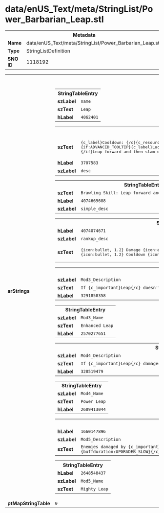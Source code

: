 <h1>data/enUS_Text/meta/StringList/Power_Barbarian_Leap.stl</h1><table><tr><th colspan="100%">Metadata</th></tr><tr><td><b>Name</b></td><td>data/enUS_Text/meta/StringList/Power_Barbarian_Leap.stl</td></tr><tr><td><b>Type</b></td><td>StringListDefinition</td></tr><tr><td><b>SNO ID</b></td><td>1118192</td></tr></table>

<table><tr><th colspan="100%">Fields</th></tr><tr><td><b>arStrings</b></td><td><table><tr><th colspan="100%">StringTableEntry</th></tr><tr><td><b>szLabel</b></td><td><code>name</code></td></tr><tr><td><b>szText</b></td><td><code>Leap</code></td></tr><tr><td><b>hLabel</b></td><td><code>4062401</code></td></tr></table>


<table><tr><th colspan="100%">StringTableEntry</th></tr><tr><td><b>szText</b></td><td><pre>{c_label}Cooldown: {/c}{c_resource}{Cooldown Time}{/c} seconds
{if:ADVANCED_TOOLTIP}{c_label}Lucky Hit Chance: {/c}{c_resource}[{Combat Effect Chance}|%|]{/c}
{/if}Leap forward and then slam down, dealing {c_number}{payload:LANDING}{/c} damage and Knocking Back surrounding enemies on impact.</pre></td></tr><tr><td><b>hLabel</b></td><td><code>3707583</code></td></tr><tr><td><b>szLabel</b></td><td><code>desc</code></td></tr></table>


<table><tr><th colspan="100%">StringTableEntry</th></tr><tr><td><b>szText</b></td><td><code>Brawling Skill: Leap forward and slam down with your weapon.</code></td></tr><tr><td><b>hLabel</b></td><td><code>4074669608</code></td></tr><tr><td><b>szLabel</b></td><td><code>simple_desc</code></td></tr></table>


<table><tr><th colspan="100%">StringTableEntry</th></tr><tr><td><b>hLabel</b></td><td><code>4074074671</code></td></tr><tr><td><b>szLabel</b></td><td><code>rankup_desc</code></td></tr><tr><td><b>szText</b></td><td><pre>
{icon:bullet, 1.2} Damage {icon:arrow, 1.2} {c_number}{payload:LANDING}{/c}
{icon:bullet, 1.2} Cooldown {icon:arrow, 1.2} {c_number}{Cooldown Time}{/c_number} seconds</pre></td></tr></table>


<table><tr><th colspan="100%">StringTableEntry</th></tr><tr><td><b>szLabel</b></td><td><code>Mod3_Description</code></td></tr><tr><td><b>szText</b></td><td><code>If {c_important}Leap{/c} doesn't damage any enemies, its Cooldown is reduced by {c_number}{SF_12}{/c} seconds.</code></td></tr><tr><td><b>hLabel</b></td><td><code>3291858358</code></td></tr></table>


<table><tr><th colspan="100%">StringTableEntry</th></tr><tr><td><b>szLabel</b></td><td><code>Mod3_Name</code></td></tr><tr><td><b>szText</b></td><td><code>Enhanced Leap</code></td></tr><tr><td><b>hLabel</b></td><td><code>2570277651</code></td></tr></table>


<table><tr><th colspan="100%">StringTableEntry</th></tr><tr><td><b>szLabel</b></td><td><code>Mod4_Description</code></td></tr><tr><td><b>szText</b></td><td><code>If {c_important}Leap{/c} damages at least one enemy, gain {c_number}{SF_11}{/c} Fury.</code></td></tr><tr><td><b>hLabel</b></td><td><code>328519479</code></td></tr></table>


<table><tr><th colspan="100%">StringTableEntry</th></tr><tr><td><b>szLabel</b></td><td><code>Mod4_Name</code></td></tr><tr><td><b>szText</b></td><td><code>Power Leap</code></td></tr><tr><td><b>hLabel</b></td><td><code>2609413044</code></td></tr></table>


<table><tr><th colspan="100%">StringTableEntry</th></tr><tr><td><b>hLabel</b></td><td><code>1660147896</code></td></tr><tr><td><b>szLabel</b></td><td><code>Mod5_Description</code></td></tr><tr><td><b>szText</b></td><td><code>Enemies damaged by {c_important}Leap{/c} are Slowed by {c_number}[{SF_16}*100|%|]{/c} for {c_number}{buffduration:UPGRADEB_SLOW}{/c} seconds.</code></td></tr></table>


<table><tr><th colspan="100%">StringTableEntry</th></tr><tr><td><b>hLabel</b></td><td><code>2648548437</code></td></tr><tr><td><b>szLabel</b></td><td><code>Mod5_Name</code></td></tr><tr><td><b>szText</b></td><td><code>Mighty Leap</code></td></tr></table>


</td></tr><tr><td><b>ptMapStringTable</b></td><td><code>0</code></td></tr></table>

